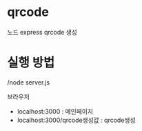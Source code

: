 # qrcode
노드 express qrcode 생성

# 실행 방법
/node server.js

브라우저
 - localhost:3000 : 메인페이지
 - localhost:3000/qrcode생성값 : qrcode생성
